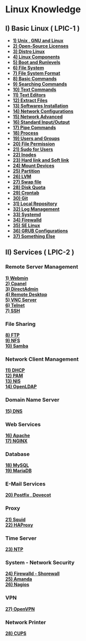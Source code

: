 # **Linux Knowledge**
## **I) Basic Linux ( LPIC-1 )**
- [**1) Unix , GNU and Linux**](https://github.com/QuocCuong97/Linux/blob/master/docs/Basic%20Linux/01_Unix_GNU_Linux.md)<br>
- [**2) Open-Source Licenses**](https://github.com/QuocCuong97/Linux/blob/master/docs/Basic%20Linux/02_Open-Source_Licenses.md)<br>
- [**3) Distro Linux**](https://github.com/QuocCuong97/Linux/blob/master/docs/Basic%20Linux/04_Distro_Linux.md)<br>
- [**4) Linux Components**](https://github.com/QuocCuong97/Linux/blob/master/docs/Basic%20Linux/05_Linux_Components.md)<br>
- [**5) Boot and Runlevels**](https://github.com/QuocCuong97/Linux/blob/master/docs/Basic%20Linux/06_Boot_and_Runlevels.md)<br>
- [**6) File System**](https://github.com/QuocCuong97/Linux/blob/master/docs/Basic%20Linux/07_File_System.md)<br>
- [**7) File System Format**](https://github.com/QuocCuong97/Linux/blob/master/docs/Basic%20Linux/20_File_System_Format.md)<br>
- [**8) Basic Commands**](https://github.com/QuocCuong97/Linux/blob/master/docs/Basic%20Linux/08_Basic_Commands.md)<br>
- [**9) Searching Commands**](https://github.com/QuocCuong97/Linux/blob/master/docs/Basic%20Linux/10_Searching_Commands.md)<br>
- [**10) Text Commands**](https://github.com/QuocCuong97/Linux/blob/master/docs/Basic%20Linux/09_Text_Commands.md)<br>
- [**11) Text Editors**](https://github.com/QuocCuong97/Linux/blob/master/docs/Basic%20Linux/15_Text_Editors.md)<br>
- [**12) Extract Files**](https://github.com/QuocCuong97/Linux/blob/master/docs/Basic%20Linux/13_Extract_Files.md)<br>
- [**13) Softwares Installation**](https://github.com/QuocCuong97/Linux/blob/master/docs/Basic%20Linux/14_Software_Installation.md)<br>
- [**14) Network Configurations**](https://github.com/QuocCuong97/Linux/blob/master/docs/Basic%20Linux/12_Network_Configuration.md)<br>
- [**15) Network Advanced**](https://github.com/QuocCuong97/Linux/blob/master/docs/Basic%20Linux/42_Network_Advanced.md)<br>
- [**16) Standard Input/Output**](https://github.com/QuocCuong97/Linux/blob/master/docs/Basic%20Linux/16_Standard_Input_Output.md)<br>
- [**17) Pipe Commands**](https://github.com/QuocCuong97/Linux/blob/master/docs/Basic%20Linux/17_Pipe_Commands.md)<br>
- [**18) Process**](https://github.com/QuocCuong97/Linux/blob/master/docs/Basic%20Linux/11_Process.md)<br>
- [**19) Users and Groups**](https://github.com/QuocCuong97/Linux/blob/master/docs/Basic%20Linux/18_User_and_Group.md)<br>
- [**20) File Permission**](https://github.com/QuocCuong97/Linux/blob/master/docs/Basic%20Linux/19_File_Permissions.md)<br>
- [**21) Sudo for Users**](https://github.com/QuocCuong97/Linux/blob/master/docs/Basic%20Linux/27_Root_permission_for_user.md)<br>
- [**22) Inodes**](https://github.com/QuocCuong97/Linux/blob/master/docs/Basic%20Linux/21_Inode.md)<br>
- [**23) Hard link and Soft link**](https://github.com/QuocCuong97/Linux/blob/master/docs/Basic%20Linux/22_Hard_link_Soft_link.md)<br>
- [**24) Mount Devices**](https://github.com/QuocCuong97/Linux/blob/master/docs/Basic%20Linux/23_Mount_Devices.md)<br>
- [**25) Partition**](https://github.com/QuocCuong97/Linux/blob/master/docs/Basic%20Linux/24_Partition.md)<br>
- [**26) LVM**](https://github.com/QuocCuong97/Linux/blob/master/docs/Basic%20Linux/25_LVM.md)<br>
- [**27) Swap file**](https://github.com/QuocCuong97/Linux/blob/master/docs/Basic%20Linux/28_Swap_file.md)<br>
- [**28) Disk Quota**](https://github.com/QuocCuong97/Linux/blob/master/docs/Basic%20Linux/29_Disk_Quota.md)<br>
- [**29) Crontab**](https://github.com/QuocCuong97/Linux/blob/master/docs/Basic%20Linux/32_Crontab.md)<br>
- [**30) Git**](https://github.com/QuocCuong97/Linux/blob/master/docs/Basic%20Linux/38_Git.md)<br>
- [**31) Local Repository**](https://github.com/QuocCuong97/Linux/blob/master/docs/Basic%20Linux/43_Local_Repository.md)<br>
- [**32) Log Management**](https://github.com/QuocCuong97/Linux/blob/master/docs/Basic%20Linux/40_Log_Management.md)<br>
- [**33) Systemd**](https://github.com/QuocCuong97/Linux/blob/master/docs/Basic%20Linux/36_Systemd.md)<br>
- [**34) Firewalld**](https://github.com/QuocCuong97/Linux/blob/master/docs/Basic%20Linux/39_Firewalld.md)<br>
- [**35) SE Linux**](https://github.com/QuocCuong97/Linux/blob/master/docs/Basic%20Linux/26_SE_Linux.md)<br>
- [**36) GRUB Configurations**](https://github.com/QuocCuong97/Linux/blob/master/docs/Basic%20Linux/35_GRUB_Configuration.md)<br>
- [**37) Something Else**]()<br>

## **II) Services ( LPIC-2 )**
### **Remote Server Management**
[**1) Webmin**]()<br>
[**2) Cpanel**]()<br>
[**3) DirectAdmin**]()<br>
[**4) Remote Desktop**]()<br>
[**5) VNC Server**]()<br>
[**6) Telnet**]()<br>
[**7) SSH**]()<br>
### **File Sharing**
[**8) FTP**]()<br>
[**9) NFS**]()<br>
[**10) Samba**]()<br>
### **Network Client Management**
[**11) DHCP**]()<br>
[**12) PAM**]()<br>
[**13) NIS**]()<br>
[**14) OpenLDAP**]()<br>
### **Domain Name Server**
[**15) DNS**]()
### **Web Services**
[**16) Apache**]()<br>
[**17) NGINX**]()<br>
### **Database**
[**18) MySQL**]()<br>
[**19) MariaDB**]()<br>
### **E-Mail Services**
[**20) Postfix , Dovecot**]()<br>
### **Proxy**
[**21) Squid**]()<br>
[**22) HAProxy**]()<br>
### **Time Server**
[**23) NTP**]()<br>
### **System - Network Security**
[**24) Firewalld - Shorewall**]()<br>
[**25) Amanda**]()<br>
[**26) Nagios**]()<br>
### **VPN**
[**27) OpenVPN**]()<br>
### **Network Printer**
[**28) CUPS**]()
